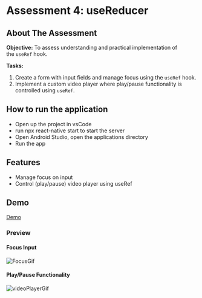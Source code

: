 # Assessment 4: useReducer

## About The Assessment

**Objective:** To assess understanding and practical implementation of the `useRef` hook.

**Tasks:**

1. Create a form with input fields and manage focus using the `useRef` hook.
2. Implement a custom video player where play/pause functionality is controlled using `useRef`.

## How to run the application

- Open up the project in vsCode
- run npx react-native start to start the server
- Open Android Studio, open the applications directory
- Run the app

## Features

- Manage focus on input
- Control (play/pause) video player using useRef

## Demo

[Demo](https://codesandbox.io/p/github/ebraa409/Assessment4-useRef/main?import=true&layout=%257B%2522sidebarPanel%2522%253A%2522EXPLORER%2522%252C%2522rootPanelGroup%2522%253A%257B%2522direction%2522%253A%2522horizontal%2522%252C%2522contentType%2522%253A%2522UNKNOWN%2522%252C%2522type%2522%253A%2522PANEL_GROUP%2522%252C%2522id%2522%253A%2522ROOT_LAYOUT%2522%252C%2522panels%2522%253A%255B%257B%2522type%2522%253A%2522PANEL_GROUP%2522%252C%2522contentType%2522%253A%2522UNKNOWN%2522%252C%2522direction%2522%253A%2522vertical%2522%252C%2522id%2522%253A%2522clyqw6lwx0006356kivwlm25n%2522%252C%2522sizes%2522%253A%255B100%252C0%255D%252C%2522panels%2522%253A%255B%257B%2522type%2522%253A%2522PANEL_GROUP%2522%252C%2522contentType%2522%253A%2522EDITOR%2522%252C%2522direction%2522%253A%2522horizontal%2522%252C%2522id%2522%253A%2522EDITOR%2522%252C%2522panels%2522%253A%255B%257B%2522type%2522%253A%2522PANEL%2522%252C%2522contentType%2522%253A%2522EDITOR%2522%252C%2522id%2522%253A%2522clyqw6lwx0002356kztjjxge5%2522%257D%255D%257D%252C%257B%2522type%2522%253A%2522PANEL_GROUP%2522%252C%2522contentType%2522%253A%2522SHELLS%2522%252C%2522direction%2522%253A%2522horizontal%2522%252C%2522id%2522%253A%2522SHELLS%2522%252C%2522panels%2522%253A%255B%257B%2522type%2522%253A%2522PANEL%2522%252C%2522contentType%2522%253A%2522SHELLS%2522%252C%2522id%2522%253A%2522clyqw6lwx0004356kz0l4w3os%2522%257D%255D%252C%2522sizes%2522%253A%255B100%255D%257D%255D%257D%252C%257B%2522type%2522%253A%2522PANEL_GROUP%2522%252C%2522contentType%2522%253A%2522DEVTOOLS%2522%252C%2522direction%2522%253A%2522vertical%2522%252C%2522id%2522%253A%2522DEVTOOLS%2522%252C%2522panels%2522%253A%255B%257B%2522type%2522%253A%2522PANEL%2522%252C%2522contentType%2522%253A%2522DEVTOOLS%2522%252C%2522id%2522%253A%2522clyqw6lwx0005356kdk90ahgb%2522%257D%255D%252C%2522sizes%2522%253A%255B100%255D%257D%255D%252C%2522sizes%2522%253A%255B50%252C50%255D%257D%252C%2522tabbedPanels%2522%253A%257B%2522clyqw6lwx0002356kztjjxge5%2522%253A%257B%2522tabs%2522%253A%255B%257B%2522id%2522%253A%2522clyqw6lwx0001356k1gawbg4g%2522%252C%2522mode%2522%253A%2522permanent%2522%252C%2522type%2522%253A%2522FILE%2522%252C%2522filepath%2522%253A%2522%252FREADME.md%2522%257D%255D%252C%2522id%2522%253A%2522clyqw6lwx0002356kztjjxge5%2522%252C%2522activeTabId%2522%253A%2522clyqw6lwx0001356k1gawbg4g%2522%257D%252C%2522clyqw6lwx0005356kdk90ahgb%2522%253A%257B%2522id%2522%253A%2522clyqw6lwx0005356kdk90ahgb%2522%252C%2522tabs%2522%253A%255B%255D%257D%252C%2522clyqw6lwx0004356kz0l4w3os%2522%253A%257B%2522id%2522%253A%2522clyqw6lwx0004356kz0l4w3os%2522%252C%2522activeTabId%2522%253A%2522clyqw6oko004b356k602b2fwk%2522%252C%2522tabs%2522%253A%255B%257B%2522id%2522%253A%2522clyqw6lwx0003356kdww0gr1h%2522%252C%2522mode%2522%253A%2522permanent%2522%252C%2522type%2522%253A%2522TERMINAL%2522%252C%2522shellId%2522%253A%2522clyqw6kmk002vdifc9y4e35of%2522%257D%252C%257B%2522type%2522%253A%2522TASK_LOG%2522%252C%2522taskId%2522%253A%2522start%2522%252C%2522id%2522%253A%2522clyqw6oko004b356k602b2fwk%2522%252C%2522mode%2522%253A%2522permanent%2522%257D%255D%257D%257D%252C%2522showDevtools%2522%253Atrue%252C%2522showShells%2522%253Afalse%252C%2522showSidebar%2522%253Atrue%252C%2522sidebarPanelSize%2522%253A15%257D)

### Preview

#### Focus Input

![FocusGif](https://i.imgur.com/HGM3mbj.gif)

#### Play/Pause Functionality

![videoPlayerGif](https://i.imgur.com/TzA8I7d.gif)
